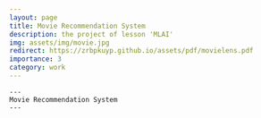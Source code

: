 ```yaml
---
layout: page
title: Movie Recommendation System
description: the project of lesson 'MLAI' 
img: assets/img/movie.jpg
redirect: https://zrbpkuyp.github.io/assets/pdf/movielens.pdf
importance: 3
category: work
---
```


    ---
    Movie Recommendation System
    ---